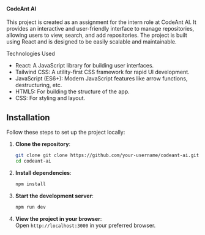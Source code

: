 #### CodeAnt AI


This project is created as an assignment for the intern role at CodeAnt AI. It provides an interactive and user-friendly interface to manage repositories, allowing users to view, search, and add repositories. The project is built using React and is designed to be easily scalable and maintainable.


Technologies Used
* React: A JavaScript library for building user interfaces.
* Tailwind CSS: A utility-first CSS framework for rapid UI development.
* JavaScript (ES6+): Modern JavaScript features like arrow functions, destructuring, etc.
* HTML5: For building the structure of the app.
* CSS: For styling and layout.


## Installation  

Follow these steps to set up the project locally:  

1. **Clone the repository**:  
   ```bash  
   git clone git clone https://github.com/your-username/codeant-ai.git
   cd codeant-ai
   ```  

2. **Install dependencies**:  
   ```bash  
   npm install  
   ```  

3. **Start the development server**:  
   ```bash  
   npm run dev  
   ```  

4. **View the project in your browser**:  
   Open `http://localhost:3000` in your preferred browser.  






